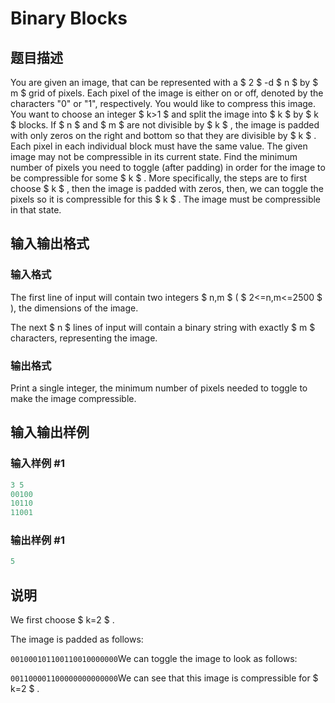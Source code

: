 # Binary Blocks

## 题目描述

You are given an image, that can be represented with a $ 2 $ -d $ n $ by $ m $ grid of pixels. Each pixel of the image is either on or off, denoted by the characters "0" or "1", respectively. You would like to compress this image. You want to choose an integer $ k&gt;1 $ and split the image into $ k $ by $ k $ blocks. If $ n $ and $ m $ are not divisible by $ k $ , the image is padded with only zeros on the right and bottom so that they are divisible by $ k $ . Each pixel in each individual block must have the same value. The given image may not be compressible in its current state. Find the minimum number of pixels you need to toggle (after padding) in order for the image to be compressible for some $ k $ . More specifically, the steps are to first choose $ k $ , then the image is padded with zeros, then, we can toggle the pixels so it is compressible for this $ k $ . The image must be compressible in that state.

## 输入输出格式

### 输入格式

The first line of input will contain two integers $ n,m $ ( $ 2<=n,m<=2500 $ ), the dimensions of the image.

The next $ n $ lines of input will contain a binary string with exactly $ m $ characters, representing the image.

### 输出格式

Print a single integer, the minimum number of pixels needed to toggle to make the image compressible.

## 输入输出样例

### 输入样例 #1

```cpp
3 5
00100
10110
11001

```
### 输出样例 #1

```cpp
5

```
## 说明

We first choose $ k=2 $ .

The image is padded as follows:

`001000101100110010000000`We can toggle the image to look as follows:

`001100001100000000000000`We can see that this image is compressible for $ k=2 $ .


